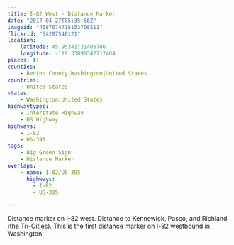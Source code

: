 ```yaml
---
title: I-82 West - Distance Marker
date: "2017-04-27T05:35:58Z"
imageid: "4587674718153708511"
flickrid: "34287540121"
location:
    latitude: 45.95341731405786
    longitude: -119.33890342712404
places: []
counties:
    - Benton County|Washington|United States
countries:
    - United States
states:
    - Washington|United States
highwaytypes:
    - Interstate Highway
    - US Highway
highways:
    - I-82
    - US-395
tags:
    - Big Green Sign
    - Distance Marker
overlaps:
    - name: I-82/US-395
      highways:
        - I-82
        - US-395

---
```

Distance marker on I-82 west.  Distance to Kennewick, Pasco, and Richland (the Tri-Cities).  This is the first distance marker on I-82 westbound in Washington.